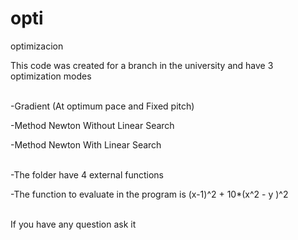 # opti
optimizacion

This code was created for a branch in the university and have 3 optimization modes

<br>
-Gradient (At optimum pace and Fixed pitch)

-Method Newton Without Linear Search

-Method Newton With Linear Search

<br>
-The folder have 4 external functions

-The function to evaluate in the program is 
        (x-1)^2 + 10*(x^2 - y )^2

<br>
If you have any question ask it
